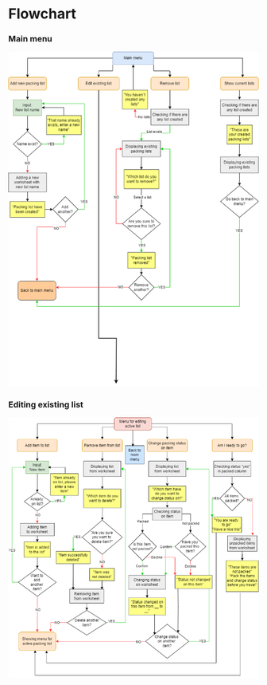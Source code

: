 # Flowchart

### Main menu
<img src="readme/flowchart_main_menu.png">

### Editing existing list
<img src="readme/flowchart_editing_list.png">